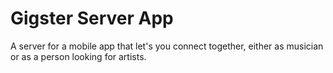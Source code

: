 # Gigster Server App

A server for a mobile app that let's you connect together, either as musician or as a person looking for artists.
